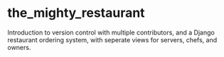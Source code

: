 # the_mighty_restaurant
Introduction to version control with multiple contributors, and a Django restaurant ordering system, with seperate views for servers, chefs, and owners.
